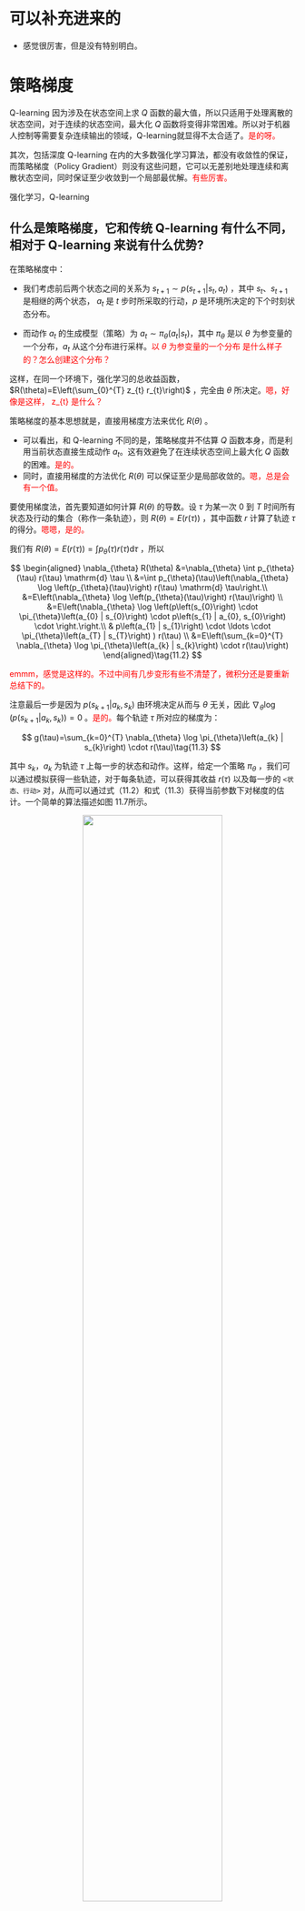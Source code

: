 
# 可以补充进来的

- 感觉很厉害，但是没有特别明白。

# 策略梯度

Q-learning 因为涉及在状态空间上求 $Q$ 函数的最大值，所以只适用于处理离散的状态空间，对于连续的状态空间，最大化 $Q$ 函数将变得非常困难。所以对于机器人控制等需要复杂连续输出的领域，Q-learning就显得不太合适了。<span style="color:red;">是的呀。</span>

其次，包括深度 Q-learning 在内的大多数强化学习算法，都没有收敛性的保证，而策略梯度（Policy Gradient）则没有这些问题，它可以无差别地处理连续和离散状态空间，同时保证至少收敛到一个局部最优解。<span style="color:red;">有些厉害。</span>



强化学习，Q-learning

## 什么是策略梯度，它和传统 Q-learning 有什么不同，相对于 Q-learning 来说有什么优势?

在策略梯度中：

- 我们考虑前后两个状态之间的关系为 $s_{t+1} \sim p\left(s_{t+1} | s_{t}, a_{t}\right)$ ，其中 $s_{t}$、$s_{t+1}$ 是相继的两个状态， $a_t$ 是 $t$ 步时所采取的行动，$p$ 是环境所决定的下个时刻状态分布。

- 而动作 $a_t$ 的生成模型（策略）为 $a_{t} \sim \pi_{\theta}\left(a_{t} | s_{t}\right)$，其中 $\pi_{\theta}$ 是以 $\theta$ 为参变量的一个分布，$a_{t}$ 从这个分布进行采样。<span style="color:red;">以 $\theta$ 为参变量的一个分布 是什么样子的？怎么创建这个分布？</span>

这样，在同一个环境下，强化学习的总收益函数，$R(\theta)=E\left(\sum_{0}^{T} z_{t} r_{t}\right)$ ，完全由 $θ$ 所决定。<span style="color:red;">嗯，好像是这样， z_{t} 是什么？</span>

策略梯度的基本思想就是，直接用梯度方法来优化 $R(\theta)$ 。

- 可以看出，和 Q-learning 不同的是，策略梯度并不估算 $Q$ 函数本身，而是利用当前状态直接生成动作 $a_t$。这有效避免了在连续状态空间上最大化 $Q$ 函数的困难。<span style="color:red;">是的。</span>
- 同时，直接用梯度的方法优化 $R(\theta)$ 可以保证至少是局部收敛的。<span style="color:red;">嗯，总是会有一个值。</span>


要使用梯度法，首先要知道如何计算 $R(\theta)$ 的导数。设 $\tau$ 为某一次 $0$ 到 $T$ 时间所有状态及行动的集合（称作一条轨迹），则 $R(\theta)=E(r(\tau))$ ，其中函数 $r$ 计算了轨迹 $\tau$ 的得分。<span style="color:red;">嗯嗯，是的。</span>

我们有 $R(\theta)=E(r(\tau))=\int p_{\theta}(\tau) r(\tau) \mathrm{d} \tau$ ，所以




$$
\begin{aligned} \nabla_{\theta} R(\theta) &=\nabla_{\theta} \int p_{\theta}(\tau) r(\tau) \mathrm{d} \tau \\ &=\int p_{\theta}(\tau)\left(\nabla_{\theta} \log \left(p_{\theta}(\tau)\right) r(\tau) \mathrm{d} \tau\right.\\ &=E\left(\nabla_{\theta} \log \left(p_{\theta}(\tau)\right) r(\tau)\right) \\ &=E\left(\nabla_{\theta} \log \left(p\left(s_{0}\right) \cdot \pi_{\theta}\left(a_{0} | s_{0}\right) \cdot p\left(s_{1} | a_{0}, s_{0}\right) \cdot \right.\right.\\ & p\left(a_{1} | s_{1}\right) \cdot \ldots \cdot \pi_{\theta}\left(a_{T} | s_{T}\right) ) r(\tau) \\ &=E\left(\sum_{k=0}^{T} \nabla_{\theta} \log \pi_{\theta}\left(a_{k} | s_{k}\right) \cdot r(\tau)\right) \end{aligned}\tag{11.2}
$$

<span style="color:red;">emmm，感觉是这样的。不过中间有几步变形有些不清楚了，微积分还是要重新总结下的。</span>


注意最后一步是因为 $p\left(s_{k+1} | a_{k}, s_{k}\right)$ 由环境决定从而与 $θ$ 无关，因此 $\nabla_{\theta} \log \left(p\left(s_{k+1} | a_{k}, s_{k}\right)\right)=0$ 。<span style="color:red;">是的。</span>每个轨迹 $\tau$ 所对应的梯度为：


$$
g(\tau)=\sum_{k=0}^{T} \nabla_{\theta} \log \pi_{\theta}\left(a_{k} | s_{k}\right) \cdot r(\tau)\tag{11.3}
$$


其中 $s_k$，$a_k$ 为轨迹 $\tau$ 上每一步的状态和动作。这样，给定一个策略 $\pi_{\theta}$ ，我们可以通过模拟获得一些轨迹，对于每条轨迹，可以获得其收益 $r(\tau)$ 以及每一步的 `<状态、行动>` 对，从而可以通过式（11.2）和式（11.3）获得当前参数下对梯度的估计。一个简单的算法描述如图 11.7所示。

<p align="center">
    <img width="70%" height="70%" src="http://images.iterate.site/blog/image/20190420/w8iNYABqig9p.png?imageslim">
</p>

<span style="color:red;">是的，上面的步骤还是很清晰的。最后 5 的 $\nabla_{\theta} R(\theta)$ 把 4 的代入进去就行。</span>


OK，然后，我们注意到，$\nabla_{\theta} R(\theta)$ 实际上是一个随机变量 $g(\tau)$ 的期望。我们对 $g(\tau)$ 进行若干次独立采样，可以获得对其期望的一个估计。<span style="color:red;">是的。</span>

如果能在不改变期望的前提下减少 $g(\tau)$ 的方差，则能有效提高对其期望估计的效率。我们注意到 $\int p_{\theta}(\tau) \cdot \mathrm{d} \tau \equiv 1$ ，所以有 $E\left(\sum_{k=0}^{T} \nabla_{\theta} \log \pi_{\theta}\left(a_{k} | s_{k}\right)\right)=\int \nabla p_{\theta}(\tau) \cdot \mathrm{d} \tau=\nabla \int p_{\theta}(\tau)=0$ 。<span style="color:red;">这个地方没有很明白。</span>

对于任一个常量 $b$，我们定义一个强化梯度 $g_{b}^{\prime}(\tau)=\left(\sum_{k=0}^{T} \nabla_{\theta} \log \pi_{\theta}\left(a_{k} | s_{k}\right)\right)(r(\tau)-b)$ ，易知 $E(g(\tau))=E\left(\mathrm{g}_{b}^{\prime}(\tau)\right)$，选取合适的 $b$ ，可以获得一个方差更小的 $g_{b}^{\prime}(\tau)$ ，而维持期望不变。经过计算可以得到最优的 $b$ 为：<span style="color:red;">这一段没有明白。</span>

$$
b_{\text { optimal }}=\frac{E\left(\left(\sum_{k=0}^{T} \nabla_{\theta} \log \pi_{\theta}\left(a_{k} | s_{k}\right)\right)^{2} r(\tau)\right)}{E\left(\left(\sum_{k=0}^{T} \nabla_{\theta} \log \pi_{\theta}\left(a_{k} | s_{k}\right)\right)^{2}\right)}\tag{11.4}
$$

于是，得到一个改良的算法，如图 11.8所示：

<span style="color:red;">下面的没有怎么看了，没有明白。要重新消化下。</span>

<p align="center">
    <img width="70%" height="70%" src="http://images.iterate.site/blog/image/20190420/bEzi6f9BVJc7.png?imageslim">
</p>

在上述策略梯度算法中，通过估算一个新的强化梯度可以有效缩减原来梯度的方差，从而提高梯度估算的效率，那么如何推出最优的 $b$ 值呢？

我们回到策略梯度算法，$g_{b}^{\prime}(\tau)=\left(\sum_{k=0}^{T} \nabla_{\theta} \log \pi_{\theta}\left(a_{k} | s_{k}\right)\right)(r(\tau)-b)$ 。定义随机变量 $A=\sum_{k=0}^{T} \nabla_{\theta} \log \pi_{\theta}\left(a_{k} | s_{k}\right)$ ，$B=r(\tau)$ ，可以得到 $E(A)=0$。

这样问题变成，在 $E(A)=0$ 的前提下，寻找最优的常量 $b$，使得 $\operatorname{var}(A(B-b))$ 最小：

$$
\begin{aligned} \operatorname{argmin}(\operatorname{var}(A(B-b))) &=\operatorname{argmin}\left(E\left((A(B-b)-E(A B))^{2}\right)\right) \\ &=\operatorname{argmin}\left(E\left((A B-E(A B)-b \cdot A)^{2}\right)\right) \\ &=\operatorname{argmin}\left(b^{2} E\left(A^{2}\right)-2 b E\left(A^{2} B\right)+E\left((A B-E(A B))^{2}\right)\right) \\ &=\operatorname{argmin}\left(b^{2} E\left(A^{2}\right)-2 b E\left(A^{2} B\right)\right) \\ &=\frac{E\left(A^{2} B\right)}{E\left(A^{2}\right)} \\&=\frac{E\left(\left(\sum_{k=0}^{T} \nabla_{\theta} \log \pi_{\theta}\left(a_{k} | s_{k}\right)\right)^{2} r(\tau)\right)}{E\left(\left(\sum_{k=0}^{T} \nabla_{\theta} \log \pi_{\theta}\left(a_{k} | s_{k}\right)\right)^{2}\right)}\end{aligned}\tag{11.5}
$$

即式（11.4）中的结果。




# 相关

- 《百面机器学习》
